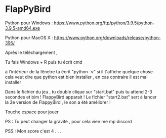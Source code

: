 # FlapPyBird

Python pour Windows : https://www.python.org/ftp/python/3.9.5/python-3.9.5-amd64.exe

Python pour MacOS X : https://www.python.org/downloads/release/python-395/

Après le téléchargement ,

Tu fais Windows + R puis tu écrit cmd

à l'intérieur de la fênetre tu écrit "python -v" si il t'affiche quelque chose cela veut dire que python est bien installer , en cas contraire il est mal installer

Dans le fichier du jeu , tu double clique sur "start.bat" puis tu attend 2-3 secondes et bim ! FlappyBird apparait !
Le fichier "start2.bat" sert à lancer la 2e version de FlappyBird , le son a été améliorer !


Touche espace pour jouer

PS : Tu peut changer la gravité , pour cela vien me mp discord

PSS : Mon score c'est 4 . . .
